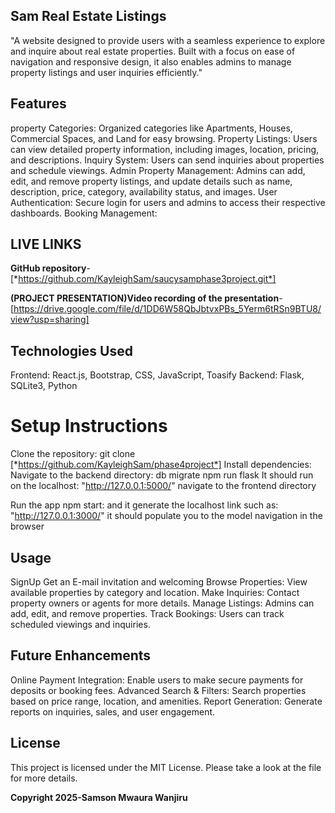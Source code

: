 ## Sam Real Estate Listings
"A website designed to provide users with a seamless experience to explore and inquire about real estate properties. Built with a focus on ease of navigation and responsive design, it also enables admins to manage property listings and user inquiries efficiently."

## Features
property Categories: Organized categories like Apartments, Houses, Commercial Spaces, and Land for easy browsing.
Property Listings: Users can view detailed property information, including images, location, pricing, and descriptions.
Inquiry System: Users can send inquiries about properties and schedule viewings.
Admin Property Management: Admins can add, edit, and remove property listings, and update details such as name, description, price, category, availability status, and images.
User Authentication: Secure login for users and admins to access their respective dashboards.
Booking Management: 

## LIVE LINKS
**GitHub repository**-
[*https://github.com/KayleighSam/saucysamphase3project.git*]


**(PROJECT PRESENTATION)Video recording of the presentation**-
[https://drive.google.com/file/d/1DD6W58QbJbtvxPBs_5Yerm6tRSn9BTU8/view?usp=sharing]



## Technologies Used
Frontend: React.js, Bootstrap, CSS, JavaScript, Toasify
Backend: Flask, SQLite3, Python

# Setup Instructions
Clone the repository: git clone [*https://github.com/KayleighSam/phase4project*]
Install dependencies:
Navigate to the backend  directory: 
db migrate 
npm run flask
It should run on the localhost: "http://127.0.0.1:5000/" 
navigate to the frontend directory

Run the app npm start: and it generate the localhost link such as: "http://127.0.0.1:3000/" it should populate you to the model navigation in the browser

## Usage
SignUp
Get an E-mail invitation and welcoming
Browse Properties: View available properties by category and location.
Make Inquiries: Contact property owners or agents for more details.
Manage Listings: Admins can add, edit, and remove properties.
Track Bookings: Users can track scheduled viewings and inquiries.

## Future Enhancements
Online Payment Integration: Enable users to make secure payments for deposits or booking fees.
Advanced Search & Filters: Search properties based on price range, location, and amenities.
Report Generation: Generate reports on inquiries, sales, and user engagement.

## License
This project is licensed under the MIT License. Please take a look at the file for more details.

**Copyright 2025-Samson Mwaura Wanjiru**
